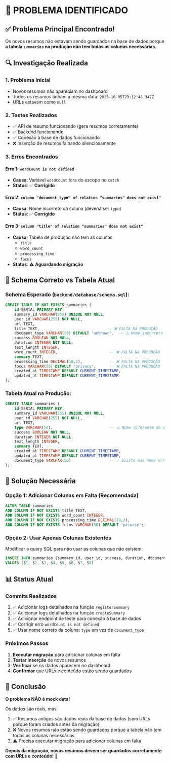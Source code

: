 # 🎯 PROBLEMA IDENTIFICADO

## ✅ **Problema Principal Encontrado!**

Os novos resumos não estavam sendo guardados na base de dados porque **a tabela `summaries` na produção não tem todas as colunas necessárias**.

## 🔍 **Investigação Realizada**

### **1. Problema Inicial**
- Novos resumos não apareciam no dashboard
- Todos os resumos tinham a mesma data: `2025-10-05T23:12:48.347Z`
- URLs estavam como `null`

### **2. Testes Realizados**
- ✅ API de resumo funcionando (gera resumos corretamente)
- ✅ Backend funcionando
- ✅ Conexão à base de dados funcionando
- ❌ Inserção de resumos falhando silenciosamente

### **3. Erros Encontrados**

#### **Erro 1: `wordCount is not defined`**
- **Causa**: Variável `wordCount` fora do escopo no `catch`
- **Status**: ✅ **Corrigido**

#### **Erro 2: `column "document_type" of relation "summaries" does not exist"`**
- **Causa**: Nome incorreto da coluna (deveria ser `type`)
- **Status**: ✅ **Corrigido**

#### **Erro 3: `column "title" of relation "summaries" does not exist"`**
- **Causa**: Tabela de produção não tem as colunas:
  - `title`
  - `word_count`
  - `processing_time`
  - `focus`
- **Status**: ⚠️ **Aguardando migração**

## 📝 **Schema Correto vs Tabela Atual**

### **Schema Esperado** (`backend/database/schema.sql`):
```sql
CREATE TABLE IF NOT EXISTS summaries (
    id SERIAL PRIMARY KEY,
    summary_id VARCHAR(255) UNIQUE NOT NULL,
    user_id VARCHAR(255) NOT NULL,
    url TEXT,
    title TEXT,                              -- ❌ FALTA NA PRODUÇÃO
    document_type VARCHAR(50) DEFAULT 'unknown',  -- ⚠️ Nome incorreto (deveria ser 'type')
    success BOOLEAN NOT NULL,
    duration INTEGER NOT NULL,
    text_length INTEGER,
    word_count INTEGER,                       -- ❌ FALTA NA PRODUÇÃO
    summary TEXT,
    processing_time DECIMAL(10,2),            -- ❌ FALTA NA PRODUÇÃO
    focus VARCHAR(50) DEFAULT 'privacy',      -- ❌ FALTA NA PRODUÇÃO
    created_at TIMESTAMP DEFAULT CURRENT_TIMESTAMP,
    updated_at TIMESTAMP DEFAULT CURRENT_TIMESTAMP
);
```

### **Tabela Atual na Produção**:
```sql
CREATE TABLE summaries (
    id SERIAL PRIMARY KEY,
    summary_id VARCHAR(255) UNIQUE NOT NULL,
    user_id VARCHAR(255) NOT NULL,
    url TEXT,
    type VARCHAR(50),                         -- ⚠️ Nome diferente do schema
    success BOOLEAN NOT NULL,
    duration INTEGER NOT NULL,
    text_length INTEGER,
    summary TEXT,
    created_at TIMESTAMP DEFAULT CURRENT_TIMESTAMP,
    updated_at TIMESTAMP DEFAULT CURRENT_TIMESTAMP,
    document_type VARCHAR(50)                 -- ✅ Existe mas nome errado
);
```

## 🔧 **Solução Necessária**

### **Opção 1: Adicionar Colunas em Falta (Recomendada)**
```sql
ALTER TABLE summaries 
ADD COLUMN IF NOT EXISTS title TEXT,
ADD COLUMN IF NOT EXISTS word_count INTEGER,
ADD COLUMN IF NOT EXISTS processing_time DECIMAL(10,2),
ADD COLUMN IF NOT EXISTS focus VARCHAR(50) DEFAULT 'privacy';
```

### **Opção 2: Usar Apenas Colunas Existentes**
Modificar a query SQL para não usar as colunas que não existem:
```sql
INSERT INTO summaries (summary_id, user_id, success, duration, document_type, text_length, url, summary)
VALUES ($1, $2, $3, $4, $5, $6, $7, $8)
```

## 📊 **Status Atual**

### **Commits Realizados**
1. ✅ Adicionar logs detalhados na função `registerSummary`
2. ✅ Adicionar logs detalhados na função `createSummary`
3. ✅ Adicionar endpoint de teste para conexão à base de dados
4. ✅ Corrigir erro `wordCount is not defined`
5. ✅ Usar nome correto da coluna: `type` em vez de `document_type`

### **Próximos Passos**
1. **Executar migração** para adicionar colunas em falta
2. **Testar inserção** de novos resumos
3. **Verificar** se os dados aparecem no dashboard
4. **Confirmar** que URLs e conteúdo estão sendo guardados

## 🎯 **Conclusão**

**O problema NÃO é mock data!** 

Os dados são reais, mas:
1. ✅ Resumos antigos são dados reais da base de dados (sem URLs porque foram criados antes da migração)
2. ❌ Novos resumos não estão sendo guardados porque a tabela não tem todas as colunas necessárias
3. ⚠️ Precisa executar migração para adicionar colunas em falta

**Depois da migração, novos resumos devem ser guardados corretamente com URLs e conteúdo!** 🎉

